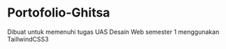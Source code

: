 # Portofolio-Ghitsa
Dibuat untuk memenuhi tugas UAS Desain Web semester 1 menggunakan TaillwindCSS3
